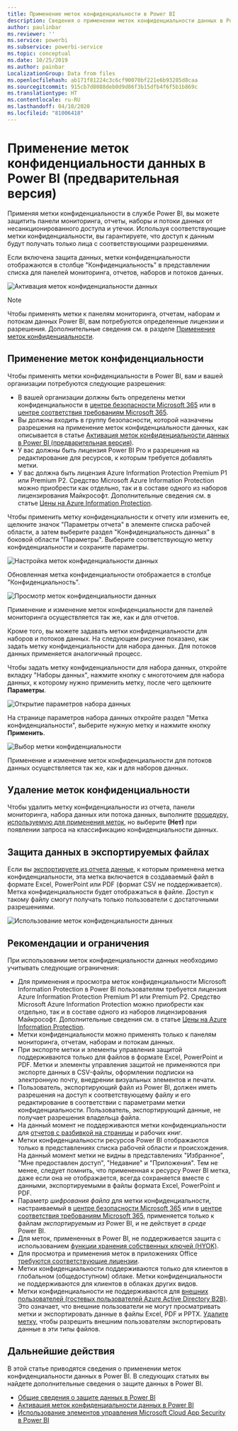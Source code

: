 ```yaml
---
title: Применение меток конфиденциальности в Power BI
description: Сведения о применении меток конфиденциальности данных в Power BI
author: paulinbar
ms.reviewer: ''
ms.service: powerbi
ms.subservice: powerbi-service
ms.topic: conceptual
ms.date: 10/25/2019
ms.author: painbar
LocalizationGroup: Data from files
ms.openlocfilehash: ab171f81224c3c6cf90070bf221e6b93285d8caa
ms.sourcegitcommit: 915cb7d8088deb0d9d86f3b15dfb4f6f5b1b869c
ms.translationtype: HT
ms.contentlocale: ru-RU
ms.lasthandoff: 04/10/2020
ms.locfileid: "81006418"
---
```

# <a name="apply-data-sensitivity-labels-in-power-bi-preview"></a>Применение меток конфиденциальности данных в Power BI (предварительная версия)

Применяя метки конфиденциальности в службе Power BI, вы можете защитить панели мониторинга, отчеты, наборы и потоки данных от несанкционированного доступа и утечки. Используя соответствующие метки конфиденциальности, вы гарантируете, что доступ к данным будут получать только лица с соответствующими разрешениями.

Если включена защита данных, метки конфиденциальности отображаются в столбце "Конфиденциальность" в представлении списка для панелей мониторинга, отчетов, наборов и потоков данных.

![Активация меток конфиденциальности данных](media/service-security-apply-data-sensitivity-labels/apply-data-sensitivity-labels-01.png)

> [!NOTE]
> Чтобы применять метки к панелям мониторинга, отчетам, наборам и потокам данных Power BI, вам потребуются определенные лицензии и разрешения. Дополнительные сведения см. в разделе [Применение меток конфиденциальности](#applying-sensitivity-labels).

## <a name="applying-sensitivity-labels"></a>Применение меток конфиденциальности

Чтобы применять метки конфиденциальности в Power BI, вам и вашей организации потребуются следующие разрешения:

* В вашей организации должны быть определены метки конфиденциальности в [центре безопасности Microsoft 365](https://security.microsoft.com/) или в [центре соответствия требованиям Microsoft 365](https://compliance.microsoft.com/).
* Вы должны входить в группу безопасности, которой назначены разрешения на применение меток конфиденциальности данных, как описывается в статье [Активация меток конфиденциальности данных в Power BI (предварительная версия)](../admin/service-security-enable-data-sensitivity-labels.md#enable-data-sensitivity-labels).
* У вас должны быть лицензия Power BI Pro и разрешения на редактирование для ресурсов, к которым требуется добавлять метки. 
* У вас должна быть лицензия Azure Information Protection Premium P1 или Premium P2. Средство Microsoft Azure Information Protection можно приобрести как отдельно, так и в составе одного из наборов лицензирования Майкрософт. Дополнительные сведения см. в статье [Цены на Azure Information Protection](https://azure.microsoft.com/pricing/details/information-protection/).

Чтобы применить метку конфиденциальности к отчету или изменить ее, щелкните значок "Параметры отчета" в элементе списка рабочей области, а затем выберите раздел "Конфиденциальность данных" в боковой области "Параметры". Выберите соответствующую метку конфиденциальности и сохраните параметры.

![Настройка меток конфиденциальности данных](media/service-security-apply-data-sensitivity-labels/apply-data-sensitivity-labels-02.png)

Обновленная метка конфиденциальности отображается в столбце "Конфиденциальность". 

![Просмотр меток конфиденциальности данных](media/service-security-apply-data-sensitivity-labels/apply-data-sensitivity-labels-03.png)

Применение и изменение меток конфиденциальности для панелей мониторинга осуществляется так же, как и для отчетов. 

Кроме того, вы можете задавать метки конфиденциальности для наборов и потоков данных. На следующем рисунке показано, как задать метку конфиденциальности для набора данных. Для потоков данных применяется аналогичный процесс.

Чтобы задать метку конфиденциальности для набора данных, откройте вкладку "Наборы данных", нажмите кнопку с многоточием для набора данных, к которому нужно применить метку, после чего щелкните **Параметры**.

![Открытие параметров набора данных](media/service-security-apply-data-sensitivity-labels/apply-data-sensitivity-labels-05.png)

На странице параметров набора данных откройте раздел "Метка конфиденциальности", выберите нужную метку и нажмите кнопку **Применить**.

![Выбор метки конфиденциальности](media/service-security-apply-data-sensitivity-labels/apply-data-sensitivity-labels-06.png)

Применение и изменение меток конфиденциальности для потоков данных осуществляется так же, как и для наборов данных.

## <a name="removing-sensitivity-labels"></a>Удаление меток конфиденциальности
Чтобы удалить метку конфиденциальности из отчета, панели мониторинга, набора данных или потока данных, выполните [процедуру, используемую для применения меток](#applying-sensitivity-labels), но выберите **(Нет)** при появлении запроса на классификацию конфиденциальности данных. 

## <a name="data-protection-in-exported-files"></a>Защита данных в экспортируемых файлах

Если вы [экспортируете из отчета данные](https://docs.microsoft.com/power-bi/consumer/end-user-export), к которым применена метка конфиденциальности, эта метка включается в создаваемый файл в формате Excel, PowerPoint или PDF (формат CSV не поддерживается). Метка конфиденциальности будет отображаться в файле. Доступ к такому файлу смогут получать только пользователи с достаточными разрешениями.

![Использование меток конфиденциальности данных](media/service-security-apply-data-sensitivity-labels/apply-data-sensitivity-labels-04b.png)

## <a name="considerations-and-limitations"></a>Рекомендации и ограничения

При использовании меток конфиденциальности данных необходимо учитывать следующие ограничения:

* Для применения и просмотра меток конфиденциальности Microsoft Information Protection в Power BI пользователям требуется лицензия Azure Information Protection Premium P1 или Premium P2. Средство Microsoft Azure Information Protection можно приобрести как отдельно, так и в составе одного из наборов лицензирования Майкрософт. Дополнительные сведения см. в статье [Цены на Azure Information Protection](https://azure.microsoft.com/pricing/details/information-protection/).
* Метки конфиденциальности можно применять только к панелям мониторинга, отчетам, наборам и потокам данных.
* При экспорте метки и элементы управления защитой поддерживаются только для файлов в формате Excel, PowerPoint и PDF. Метки и элементы управления защитой не применяются при экспорте данных в CSV-файлы, оформлении подписки на электронную почту, внедрении визуальных элементов и печати.
* Пользователь, экспортирующий файл из Power BI, должен иметь разрешения на доступ к соответствующему файлу и его редактирование в соответствии с параметрами метки конфиденциальности. Пользователь, экспортирующий данные, не получает разрешения владельца файла. 
* На данный момент не поддерживаются метки конфиденциальности для [отчетов с разбивкой на страницы]( https://docs.microsoft.com/power-bi/paginated-reports-report-builder-power-bi) и рабочих книг. 
* Метки конфиденциальности ресурсов Power BI отображаются только в представлениях списка рабочей области и происхождения. На данный момент метки не видны в представлениях "Избранное", "Мне предоставлен доступ", "Недавние" и "Приложения". Тем не менее, следует помнить, что примененная к ресурсу Power BI метка, даже если она не отображается, всегда сохраняется вместе с данными, экспортируемыми в файлы формата Excel, PowerPoint и PDF.
* Параметр *шифрования файла* для метки конфиденциальности, настраиваемый в [центре безопасности Microsoft 365](https://security.microsoft.com/) или в [центре соответствия требованиям Microsoft 365](https://compliance.microsoft.com/), применяется только к файлам *экспортируемым из* Power BI, и не действует *в среде* Power BI.
* Для меток, примененных в Power BI, не поддерживается защита с использованием [функции хранения собственных ключей (HYOK)](https://docs.microsoft.com/azure/information-protection/configure-adrms-restrictions).
* Для просмотра и применения меток в приложениях Office [требуются соответствующие лицензии](https://docs.microsoft.com/microsoft-365/compliance/get-started-with-sensitivity-labels#subscription-and-licensing-requirements-for-sensitivity-labels).
* Метки конфиденциальности поддерживаются только для клиентов в глобальном (общедоступном) облаке. Метки конфиденциальности не поддерживаются для клиентов в облаках других видов.
* Метки конфиденциальности не поддерживаются для [внешних пользователей (гостевых пользователей Azure Active Directory B2B)](../service-admin-azure-ad-b2b.md). Это означает, что внешние пользователи не могут просматривать метки и экспортировать данные в файлы Excel, PDF и PPTX. [Удалите метку](#removing-sensitivity-labels), чтобы разрешить внешним пользователям экспортировать данные в эти типы файлов.

## <a name="next-steps"></a>Дальнейшие действия

В этой статье приводятся сведения о применении меток конфиденциальности данных в Power BI. В следующих статьях вы найдете дополнительные сведения о защите данных в Power BI. 

* [Общие сведения о защите данных в Power BI](../admin/service-security-data-protection-overview.md)
* [Активация меток конфиденциальности данных в Power BI](../admin/service-security-enable-data-sensitivity-labels.md)
* [Использование элементов управления Microsoft Cloud App Security в Power BI](../admin/service-security-using-microsoft-cloud-app-security-controls.md)